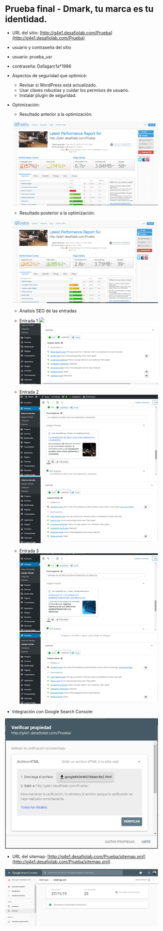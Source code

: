 # Prueba final - Dmark, tu marca es tu identidad.

- URL del sitio: [http://g4e1.desafiolab.com/Prueba](http://g4e1.desafiolab.com/Prueba)

- usuario y contraseña del sitio
- usuario: prueba_usr
- contraseña: Da1agarc1a*1986

- Aspectos de seguridad que optimicé:
	- Revisar si WordPress está actualizado.
  - Usar claves robustas y cuidar los permisos de usuario.
  - Instalar plugin de seguridad.

- Optimización:
	- Resultado anterior a la optimización:

	![](img/gtmetrix-inicial.png)

	- Resultado posterior a la optimización:

	![](img/gtmetrix-final.png)

  - Analisis SEO de las entradas
  - Entrada 1
   ![](img/SEO-entrada1.png)
   ![](img/readability-entrada1.png)

  - Entrada 2
    ![](img/SEO-entrada2.png)
    ![](img/readability-entrada2.png)


  - Entrada 3
   ![](img/SEO-entrada3.png)
   ![](img/readability-entrada3.png)


- Integración con Google Search Console:

![](img/verificar-propiedad.png)

- URL del sitemap: [http://g4e1.desafiolab.com/Prueba/sitemap.xml](http://g4e1.desafiolab.com/Prueba/sitemap.xml)

![](img/sitemap.png)
